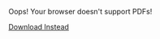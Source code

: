 <object data="/assets/2024-04-04-di.pdf" width="1000" height="1000" type="application/pdf"><p>Oops! Your browser doesn't support PDFs!</p>
    <p><a href="/assets/2024-04-04-di.pdf">Download Instead</a></p></object>

<script src="https://utteranc.es/client.js" 
        repo="guitarvydas/guitarvydas.github.io" 
        issue-term="pathname" 
        theme="github-light" 
        crossorigin="anonymous" 
        async> 
</script> 

